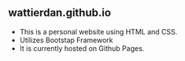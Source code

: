 ## wattierdan.github.io
* This is a personal website using HTML and CSS. 
* Utilizes Bootstap Framework
* It is currently hosted on Github Pages.
